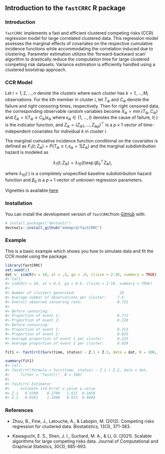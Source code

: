 
<!-- README.md is generated from README.Rmd. Please edit that file -->

## Introduction to the `fastCRRC` R package

### Introduction

`fastCRRC` implements a fast and efficient clustered competing risks
(CCR) regression model for large correlated clustered data. This
regression model assesses the marginal effects of covariates on the
respective cumulative incidence functions while accommodating the
correlation induced due to clustering. Parameter estimation utilizes the
‘forward-backward scan’ algorithm to drastically reduce the computation
time for large clustered competing risk datasets. Variance estimation is
efficiently handled using a clustered bootstrap approach.

### CCR Model

Let $i=1,2,\ldots,n$ denote the clusters where each cluster has
$k=1, \ldots, M_i$ observations. For the $k$th member in cluster $i$,
let $T_{ik}$ and $C_{ik}$ denote the failure and right censoring times,
respectively. Then for right censored data, the corresponding observable
random variables become $X_{ik}= \min(T_{ik}, C_{ik})$ and
$\xi_{ik} = I(T_{ik} \leq C_{ik})\epsilon_{ik}$ where
$\epsilon_{ik} \in \{1, \ldots,l\}$ denotes the cause of failure,
$I(\cdot)$ is the indicator function, and
$Z_{ik} = (Z_{ik1},...,Z_{ikp})^{\top}$ is a $p \times 1$ vector of
time-independent covariates for individual $k$ in cluster $i$.

The marginal cumulative incidence function conditional on the covariates
is defined as
$F_1(t;Z_{ik}) = P(T_{ik} \leq t, \, \epsilon_{ik} = 1|Z_{ik})$ and the
marginal subdistribution hazard is modeled as

$$\lambda_1(t; Z_{ik}) = \lambda_{10}(t) \exp(\beta^\top_{0}Z_{ik}),$$

where $\lambda_{10}(\cdot)$ is a completely unspecified baseline
subdistribution hazard function and $\beta_0$ is a $p \times 1$ vector
of unknown regression parameters.

Vignettes is available
[here](https://htmlpreview.github.io/?https://raw.githubusercontent.com/edemprd/fastCRRC/main/vignettes/fastCRRC.html?token=GHSAT0AAAAAACM7E7HBD4NOILJHPHU7SD6UZONE2GA)

### Installation

You can install the development version of `fastCRRC`from
[GitHub](https://github.com/edemprd/fastCRRC) with:

``` r
# install.packages("devtools")
devtools::install_github("edemprd/fastCRRC")
```

### Example

This is a basic example which shows you how to simulate data and fit the
CCR model using the package.

``` r
library(fastCRRC)
set.seed(1)
dat <- simCR(n = 10, al = .3, ga = .6, clsize = 2:10, summary = TRUE)
#> Call: 
#> simCR(n = 10, al = 0.3, ga = 0.6, clsize = 2:10, summary = TRUE)
#> 
#> Number of clusters generated:                    10 
#> Average number of observations per cluster:     7.9 
#> Overall observed censoring rate:                0.722 
#> 
#> Before censoring:
#> Proportion of event 1:                          0.772 
#> Proportion of event 2:                          0.228 
#> Before censoring:
#> Proportion of event 1:                          0.253 
#> Proportion of event 2:                          0.025 
#> Average proportion of event 1 per cluster:      0.235 
#> Average proportion of event 2 per cluster:      0.029

fit1 <- fastCrrC(Surv(time, status) ~ Z.1 + Z.2, data = dat, B = 100, fitter = "fastCrr")

summary(fit1)
#> Call:
#> fastCrrC(formula = Surv(time, status) ~ Z.1 + Z.2, data = dat, 
#>     fitter = "fastCrr", B = 100)
#> 
#> fastCrrC Estimator
#>     estimate std.Error z.value p.value
#> Z.1   0.4390    0.2709   1.621  0.1050
#> Z.2   0.0181    1.2406   0.015  0.9884
```

### References

- Zhou, B., Fine, J., Latouche, A., & Labopin, M. (2012). Competing
  risks regression for clustered data. Biostatistics, 13(3), 371-383.

- Kawaguchi, E. S., Shen, J. I., Suchard, M. A., & Li, G. (2021).
  Scalable algorithms for large competing risks data. Journal of
  Computational and Graphical Statistics, 30(3), 685-693.

<!--You'll still need to render `README.Rmd` regularly, to keep `README.md` up-to-date. `devtools::build_readme()` is handy for this.-->
